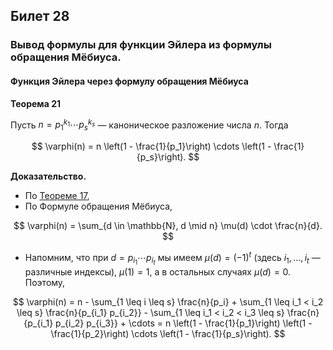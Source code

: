 ## Билет 28

### Вывод формулы для функции Эйлера из формулы обращения Мёбиуса.

#### Функция Эйлера через формулу обращения Мёбиуса

**Теорема 21**

Пусть $n = p_1^{k_1} \cdots p_s^{k_s}$ — каноническое разложение числа $n$. Тогда

$$
\varphi(n) = n \left(1 - \frac{1}{p_1}\right) \cdots \left(1 - \frac{1}{p_s}\right).
$$

**Доказательство.**

- По [Теореме 17](#Теорема-17),
- По Формуле обращения Мёбиуса,

$$
\varphi(n) = \sum_{d \in \mathbb{N}, d \mid n} \mu(d) \cdot \frac{n}{d}.
$$

- Напомним, что при $d = p_{i_1} \cdots p_{i_t}$ мы имеем $\mu(d) = (-1)^t$ (здесь $i_1, \ldots, i_t$ — различные индексы), $\mu(1) = 1$, а в остальных случаях $\mu(d) = 0$. Поэтому,

$$
\varphi(n) = n - \sum_{1 \leq i \leq s} \frac{n}{p_i} + \sum_{1 \leq i_1 < i_2 \leq s} \frac{n}{p_{i_1} p_{i_2}} - \sum_{1 \leq i_1 < i_2 < i_3 \leq s} \frac{n}{p_{i_1} p_{i_2} p_{i_3}} + \cdots = n \left(1 - \frac{1}{p_1}\right) \left(1 - \frac{1}{p_2}\right) \cdots \left(1 - \frac{1}{p_s}\right).
$$